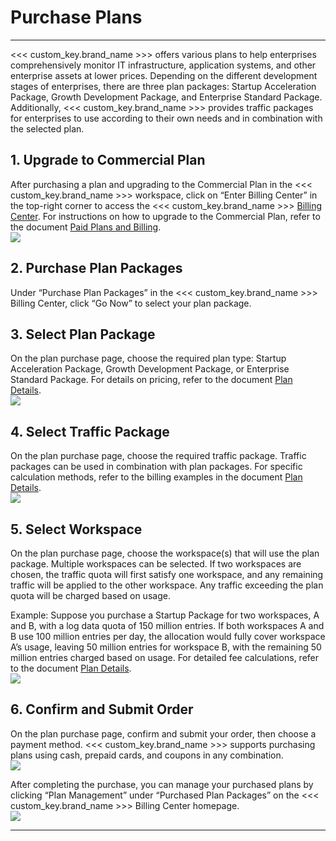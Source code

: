 # Purchase Plans
---

<<< custom_key.brand_name >>> offers various plans to help enterprises comprehensively monitor IT infrastructure, application systems, and other enterprise assets at lower prices. Depending on the different development stages of enterprises, there are three plan packages: Startup Acceleration Package, Growth Development Package, and Enterprise Standard Package. Additionally, <<< custom_key.brand_name >>> provides traffic packages for enterprises to use according to their own needs and in combination with the selected plan.

<a name="SFSA6"></a>
## 1. Upgrade to Commercial Plan

After purchasing a plan and upgrading to the Commercial Plan in the <<< custom_key.brand_name >>> workspace, click on “Enter Billing Center” in the top-right corner to access the <<< custom_key.brand_name >>> [Billing Center](https://boss.guance.com). For instructions on how to upgrade to the Commercial Plan, refer to the document [Paid Plans and Billing](../../../../billing/index.md).<br />![](../../../img/11.account_center_10.png)
<a name="tr5vY"></a>
## 2. Purchase Plan Packages

Under “Purchase Plan Packages” in the <<< custom_key.brand_name >>> Billing Center, click “Go Now” to select your plan package.<br />
<a name="aJWr1"></a>
## 3. Select Plan Package

On the plan purchase page, choose the required plan type: Startup Acceleration Package, Growth Development Package, or Enterprise Standard Package. For details on pricing, refer to the document [Plan Details](../../../../billing/cost-center/account-wallet/yearly-package/index.md).<br />![](../../../img/1.package_3.png)
<a name="EyliR"></a>
## 4. Select Traffic Package

On the plan purchase page, choose the required traffic package. Traffic packages can be used in combination with plan packages. For specific calculation methods, refer to the billing examples in the document [Plan Details](../../../../billing/cost-center/account-wallet/yearly-package/index.md).<br />![](../../../img/1.package_4.png)
<a name="bepgK"></a>
## 5. Select Workspace

On the plan purchase page, choose the workspace(s) that will use the plan package. Multiple workspaces can be selected. If two workspaces are chosen, the traffic quota will first satisfy one workspace, and any remaining traffic will be applied to the other workspace. Any traffic exceeding the plan quota will be charged based on usage.

Example: Suppose you purchase a Startup Package for two workspaces, A and B, with a log data quota of 150 million entries. If both workspaces A and B use 100 million entries per day, the allocation would fully cover workspace A’s usage, leaving 50 million entries for workspace B, with the remaining 50 million entries charged based on usage. For detailed fee calculations, refer to the document [Plan Details](../../../../billing/cost-center/account-wallet/yearly-package/index.md).<br />![](../../../img/1.package_5.png)

<a name="swG9V"></a>
## 6. Confirm and Submit Order

On the plan purchase page, confirm and submit your order, then choose a payment method. <<< custom_key.brand_name >>> supports purchasing plans using cash, prepaid cards, and coupons in any combination.<br />![](../../../img/2.fee_package_2.png)

After completing the purchase, you can manage your purchased plans by clicking “Plan Management” under “Purchased Plan Packages” on the <<< custom_key.brand_name >>> Billing Center homepage.<br />![](../../../img/2.fee_package_3.png)


---